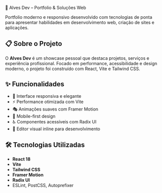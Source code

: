 🚀 Alves Dev – Portfolio & Soluções Web

Portfolio moderno e responsivo desenvolvido com tecnologias de ponta para apresentar habilidades em desenvolvimento web, criação de sites e aplicações.

## 📋 Sobre o Projeto

O **Alves Dev** é um showcase pessoal que destaca projetos, serviços e experiência profissional. Focado em performance, acessibilidade e design moderno, o projeto foi construído com React, Vite e Tailwind CSS.

## ✨ Funcionalidades

- 🎨 Interface responsiva e elegante
- ⚡ Performance otimizada com Vite
- 🎭 Animações suaves com Framer Motion
- 📱 Mobile-first design
- ♿ Componentes acessíveis com Radix UI
- 🔧 Editor visual inline para desenvolvimento

## 🛠️ Tecnologias Utilizadas

- **React 18**
- **Vite**
- **Tailwind CSS**
- **Framer Motion**
- **Radix UI**
- ESLint, PostCSS, Autoprefixer
